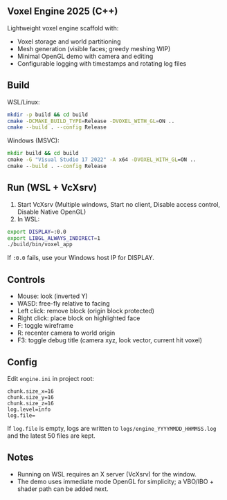 ## Voxel Engine 2025 (C++)

Lightweight voxel engine scaffold with:
- Voxel storage and world partitioning
- Mesh generation (visible faces; greedy meshing WIP)
- Minimal OpenGL demo with camera and editing
- Configurable logging with timestamps and rotating log files

## Build

WSL/Linux:
```bash
mkdir -p build && cd build
cmake -DCMAKE_BUILD_TYPE=Release -DVOXEL_WITH_GL=ON ..
cmake --build . --config Release
```

Windows (MSVC):
```bat
mkdir build && cd build
cmake -G "Visual Studio 17 2022" -A x64 -DVOXEL_WITH_GL=ON ..
cmake --build . --config Release
```

## Run (WSL + VcXsrv)

1) Start VcXsrv (Multiple windows, Start no client, Disable access control, Disable Native OpenGL)
2) In WSL:
```bash
export DISPLAY=:0.0
export LIBGL_ALWAYS_INDIRECT=1
./build/bin/voxel_app
```
If `:0.0` fails, use your Windows host IP for DISPLAY.

## Controls

- Mouse: look (inverted Y)
- WASD: free-fly relative to facing
- Left click: remove block (origin block protected)
- Right click: place block on highlighted face
- F: toggle wireframe
- R: recenter camera to world origin
- F3: toggle debug title (camera xyz, look vector, current hit voxel)

## Config

Edit `engine.ini` in project root:
```
chunk.size_x=16
chunk.size_y=16
chunk.size_z=16
log.level=info
log.file=
```
If `log.file` is empty, logs are written to `logs/engine_YYYYMMDD_HHMMSS.log` and the latest 50 files are kept.

## Notes

- Running on WSL requires an X server (VcXsrv) for the window.
- The demo uses immediate mode OpenGL for simplicity; a VBO/IBO + shader path can be added next.



